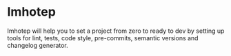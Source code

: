 # Imhotep
Imhotep will help you to set a project from zero to ready to dev by setting up tools for lint, tests, code style, pre-commits, semantic versions and changelog generator.
